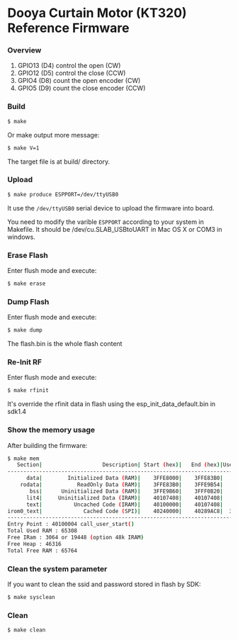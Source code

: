 Dooya Curtain Motor (KT320) Reference Firmware
===============================================

### Overview

1. GPIO13 (D4) control the open (CW)
2. GPIO12 (D5) control the close (CCW)
3. GPIO4 (D8) count the open encoder (CW)
4. GPIO5 (D9) count the close encoder (CCW)


### Build

```bash
$ make
```

Or make output more message:

```bash
$ make V=1
```

The target file is at build/ directory.


### Upload

```bash
$ make produce ESPPORT=/dev/ttyUSB0
```

It use the ```/dev/ttyUSB0``` serial device to upload the firmware into board.

You need to modify the varible ```ESPPORT``` according to your system in
Makefile. It should be /dev/cu.SLAB_USBtoUART in Mac OS X or COM3 in windows.


### Erase Flash

Enter flush mode and execute:

```bash
$ make erase
```

### Dump Flash

Enter flush mode and execute:

```bash
$ make dump
```

The flash.bin is the whole flash content


### Re-Init RF

Enter flush mode and execute:

```bash
$ make rfinit
```

It's override the rfinit data in flash using the esp_init_data_default.bin
in sdk1.4


### Show the memory usage

After building the firmware:

```bash
$ make mem
   Section|                   Description| Start (hex)|   End (hex)|Used space
------------------------------------------------------------------------------
      data|        Initialized Data (RAM)|    3FFE8000|    3FFE83B0|     944
    rodata|           ReadOnly Data (RAM)|    3FFE83B0|    3FFE9B54|    6052
       bss|      Uninitialized Data (RAM)|    3FFE9B60|    3FFF0B20|   28608
      lit4|     Uninitialized Data (IRAM)|    40107408|    40107408|       0
      text|          Uncached Code (IRAM)|    40100000|    40107408|   29704
irom0_text|             Cached Code (SPI)|    40240000|    40289AC8|  301768
------------------------------------------------------------------------------
Entry Point : 40100004 call_user_start()
Total Used RAM : 65308
Free IRam : 3064 or 19448 (option 48k IRAM)
Free Heap : 46316
Total Free RAM : 65764
```


### Clean the system parameter

If you want to clean the ssid and password stored in flash by SDK:

```bash
$ make sysclean
```


### Clean

```bash
$ make clean
```
